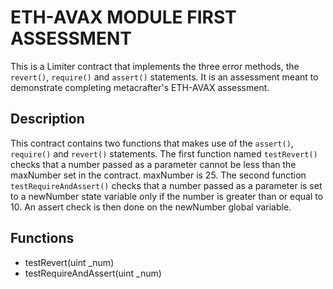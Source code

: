 # ETH-AVAX MODULE FIRST ASSESSMENT

This is a Limiter contract that implements the three error methods, the `revert()`, `require()` and `assert()` statements. It is an assessment meant to demonstrate completing metacrafter's ETH-AVAX assessment.

## Description

This contract contains two functions that makes use of the `assert()`, `require()` and `revert()` statements. The first function named `testRevert()` checks that a number passed as a parameter cannot be less than the maxNumber set in the contract. maxNumber is 25.
The second function `testRequireAndAssert()` checks that a number passed as a parameter is set to a newNumber state variable only if the number is greater than or equal to 10. An assert check is then done on the newNumber global variable.

## Functions

- testRevert(uint _num)
- testRequireAndAssert(uint _num)

